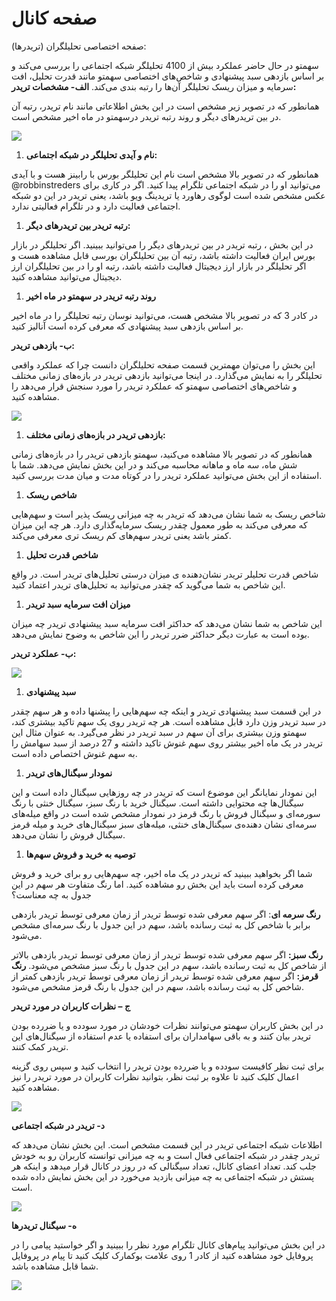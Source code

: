 # صفحه کانال

صفحه اختصاصی تحلیلگران (تریدرها):

سهمتو در حال حاضر عملکرد بیش از 4100 تحلیلگر شبکه اجتماعی را بررسی می‌کند و بر اساس بازدهی سبد پیشنهادی و شاخص‌های
اختصاصی سهمتو مانند قدرت تحلیل، افت سرمایه و میزان ریسک تحلیلگر آن‌ها را رتبه بندی می‌کند.
**الف- مشخصات تریدر:**

همانطور که در تصویر زیر مشخص است در این بخش اطلاعاتی مانند نام تریدر، رتبه آن در بین تریدرهای دیگر و روند رتبه تریدر
درسهمتو در ماه اخیر مشخص است.

![](/img/channel/1.png)

1. **نام و آیدی تحلیلگر در شبکه اجتماعی:**

همانطور که در تصویر بالا مشخص است نام این تحلیلگر بورس با رابینز هست و با آیدی @robbinstreders می‌توانید او را در شبکه
اجتماعی تلگرام پیدا کنید. اگر در کاری برای عکس مشخص شده است لوگوی رهاورد یا تریدینگ ویو باشد، یعنی تریدر در این دو شبکه
اجتماعی فعالیت دارد و در تلگرام فعالیتی ندارد.

1. **رتبه تریدر بین تریدرهای دیگر:**

در این بخش ، رتبه تریدر در بین تریدرهای دیگر را می‌توانید ببینید. اگر تحلیلگر در بازار بورس ایران فعالیت داشته باشد،
رتبه آن بین تحلیلگران بورسی قابل مشاهده هست و اگر تحلیلگر در بازار ارز دیجیتال فعالیت داشته باشد، رتبه او را در بین
تحلیلگران ارز دیجیتال می‌توانید مشاهده کنید.

1. **روند رتبه تریدر در سهمتو در ماه اخیر**

در کادر 3 که در تصویر بالا مشخص هست، می‌توانید نوسان رتبه تحلیلگر را در ماه اخیر بر اساس بازدهی سبد پیشنهادی که معرفی
کرده است آنالیز کنید.

**ب- بازدهی تریدر:**

این بخش را می‌توان مهمترین قسمت صفحه تحلیلگران دانست چرا که عملکرد واقعی تحلیلگر را به نمایش می‌گذارد. در اینجا
می‌توانید بازدهی تریدر در بازه‌های زمانی مختلف و شاخص‌های اختصاصی سهمتو که عملکرد تریدر را مورد سنجش قرار می‌دهد را
مشاهده کنید.

![](/img/channel/2.png)

1. **بازدهی تریدر در بازه‌های زمانی مختلف:**

همانطور که در تصویر بالا مشاهده می‌کنید، سهمتو بازدهی تریدر را در بازه‌های زمانی شش ماه، سه ماه و ماهانه محاسبه می‌کند و
در این بخش نمایش می‌دهد. شما با استفاده از این بخش می‌توانید عملکرد تریدر را در کوتاه مدت و میان مدت بررسی کنید.

1. **شاخص ریسک**

شاخص ریسک به شما نشان می‌دهد که تریدر به چه میزانی ریسک پذیر است و سهم‌هایی که معرفی می‌کند به طور معمول چقدر ریسک
سرمایه‌گذاری دارد. هر چه این میزان کمتر باشد یعنی تریدر سهم‌های کم ریسک ‌تری معرفی می‌کند.

1. **شاخص قدرت تحلیل**

شاخص قدرت تحلیلر تریدر نشان‌دهنده ی میزان درستی تحلیل‌های تریدر است. در واقع این شاخص به شما می‌گوید که چقدر می‌توانید
به تحلیل‌های تریدر اعتماد کنید.

1. **میزان افت سرمایه سبد تریدر**

این شاخص به شما نشان می‌دهد که حداکثر افت سرمایه سبد پیشنهادی تریدر چه میزان بوده است به عبارت دیگر حداکثر ضرر تریدر را
این شاخص به وضوح نمایش می‌دهد.

**ب- عملکرد تریدر:**

![](/img/channel/3.png)

1. **سبد پیشنهادی**

در این قسمت سبد پیشنهادی تریدر و اینکه چه سهم‌هایی را پیشنها داده و هر سهم چقدر در سبد تریدر وزن دارد قابل مشاهده است.
هر چه تریدر روی یک سهم تاکید بیشتری کند، سهمتو وزن بیشتری برای آن سهم در سبد تریدر در نظر می‌گیرد. به عنوان مثال این
تریدر در یک ماه اخیر بیشتر روی سهم غنوش تاکید داشته و 27 درصد از سبد سهامش را به سهم غنوش اختصاص داده است.

1. **نمودار سیگنال‌های تریدر**

این نمودار نمایانگر این موضوع است که تریدر در چه روزهایی سیگنال داده است و این سیگنال‌ها چه محتوایی داشته است. سیگنال
خرید با رنگ سبز، سیگنال خنثی با رنگ سورمه‌ای و سیگنال فروش با رنگ قرمز در نمودار مشخص شده است در واقع میله‌های سرمه‌ای
نشان دهنده‌ی سیگنال‌های خنثی، میله‌های سبز سیگنال‌های خرید و میله قرمز سیگنال فروش را نشان می‌دهد.

1. **توصیه به خرید و فروش سهم‌ها**

شما اگر بخواهید ببینید که تریدر در یک ماه اخیر، چه سهم‌هایی رو برای خرید و فروش معرفی کرده است باید این بخش رو مشاهده
کنید. اما رنگ متفاوت هر سهم در این جدول به چه معناست؟

**رنگ سرمه ای**: اگر سهم معرفی شده توسط تریدر از زمان معرفی توسط تریدر بازدهی برابر با شاخص کل به ثبت رسانده باشد، سهم
در این جدول با رنگ سرمه‌ای مشخص می‌شود.

**رنگ سبز:** اگر سهم معرفی شده توسط تریدر از زمان معرفی توسط تریدر بازدهی بالاتر از شاخص کل به ثبت رسانده باشد، سهم در
این جدول با رنگ سبز مشخص می‌شود.
**رنگ قرمز:** اگر سهم معرفی شده توسط تریدر از زمان معرفی توسط تریدر بازدهی کمتر از شاخص کل به ثبت رسانده باشد، سهم در
این جدول با رنگ قرمز مشخص می‌شود.

**ج – نظرات کاربران در مورد تریدر**

در این بخش کاربران سهمتو می‌توانند نظرات خودشان در مورد سودده و یا ضررده بودن تریدر بیان کنند و به باقی سهامداران برای
استفاده یا عدم استفاده از سیگنال‌های این تریدر کمک کنند.

برای ثبت نظر کافیست سودده و یا ضررده بودن تریدر را انتخاب کنید و سپس روی گزینه اعمال کلیک کنید تا علاوه بر ثبت نظر،
بتوانید نظرات کاربران در مورد تریدر را نیز مشاهده کنید.

![](/img/channel/4.png)

**د- تریدر در شبکه اجتماعی**

اطلاعات شبکه اجتماعی تریدر در این قسمت مشخص است. این بخش نشان می‌دهد که تریدر چقدر در شبکه اجتماعی فعال است و به چه
میزانی توانسته کاربران رو به خودش جلب کند. تعداد اعضای کانال، تعداد سیگنالی که در روز در کانال قرار میدهد و اینکه هر
پستش در شبکه اجتماعی به چه میزانی بازدید می‌خورد در این بخش نمایش داده شده است.

![](/img/channel/5.png)

**ه- سیگنال‌ تریدرها**

در این بخش می‌توانید پیام‌های کانال تلگرام مورد نظر را ببینید و اگر خواستید پیامی را در پروفایل خود مشاهده کنید از کادر
1 روی علامت بوکمارک کلیک کنید تا پیام در پروفایل شما قابل مشاهده باشد.

![](/img/channel/6.png)







